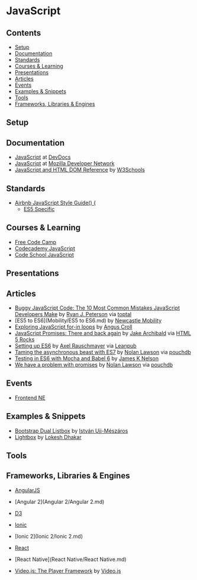 # JavaScript

## Contents

- [Setup](#setup)
- [Documentation](#documentation)
- [Standards](#standards)
- [Courses & Learning](#courses--learning)
- [Presentations](#presentations)
- [Articles](#articles)
- [Events](#events)
- [Examples & Snippets](#examples--snippets)
- [Tools](#tools)
- [Frameworks, Libraries & Engines](#frameworks-libraries--engines)

## Setup

## Documentation

- [JavaScript](http://devdocs.io/javascript/) at [DevDocs](http://devdocs.io/)
- [JavaScript](https://developer.mozilla.org/en-US/docs/Web/JavaScript) at [Mozilla Developer Network](https://developer.mozilla.org/en-US/)
- [JavaScript and HTML DOM Reference](http://www.w3schools.com/jsref/) by [W3Schools](http://www.w3schools.com/)

## Standards

- [Airbnb JavaScript Style Guide() {](https://github.com/airbnb/javascript)
  - [ES5 Specific](https://github.com/airbnb/javascript/tree/master/es5)

## Courses & Learning

- [Free Code Camp](https://www.freecodecamp.com/)
- [Codecademy JavaScript](https://www.codecademy.com/learn/javascript)
- [Code School JavaScript](https://www.codeschool.com/paths/javascript)

## Presentations

## Articles

- [Buggy JavaScript Code: The 10 Most Common Mistakes JavaScript Developers Make](https://www.toptal.com/javascript/10-most-common-javascript-mistakes) by [Ryan J. Peterson](https://github.com/rpeterson) via [toptal](https://www.toptal.com/developers)
- [ES5 to ES6](Mobility/ES5 to ES6.md) by [Newcastle Mobility](https://github.com/newcastle-mobility)
- [Exploring JavaScript for-in loops](https://javascriptweblog.wordpress.com/2011/01/04/exploring-javascript-for-in-loops/) by [Angus Croll](http://anguscroll.com/)
- [JavaScript Promises: There and back again](http://www.html5rocks.com/en/tutorials/es6/promises/) by [Jake Archibald](https://twitter.com/jaffathecake) via [HTML 5 Rocks](http://www.html5rocks.com/)
- [Setting up ES6](https://leanpub.com/setting-up-es6/read) by [Axel Rauschmayer](http://rauschma.de/) via [Leanpub](https://leanpub.com/)
- [Taming the asynchronous beast with ES7](https://pouchdb.com/2015/03/05/taming-the-async-beast-with-es7.html) by [Nolan Lawson](https://twitter.com/nolanlawson) via [pouchdb](https://pouchdb.com/)
- [Testing in ES6 with Mocha and Babel 6](http://jamesknelson.com/testing-in-es6-with-mocha-and-babel-6/) by [James K Nelson](https://twitter.com/james_k_nelson)
- [We have a problem with promises](https://pouchdb.com/2015/05/18/we-have-a-problem-with-promises.html) by [Nolan Lawson](https://twitter.com/nolanlawson) via [pouchdb](https://pouchdb.com/)

## Events

- [Frontend NE](https://frontendne.co.uk/)

## Examples & Snippets

- [Bootstrap Dual Listbox](http://www.virtuosoft.eu/code/bootstrap-duallistbox/) by [István Ujj-Mészáros](https://github.com/istvan-ujjmeszaros)
- [Lightbox](http://lokeshdhakar.com/projects/lightbox2/) by [Lokesh Dhakar](http://lokeshdhakar.com/)

## Tools

## Frameworks, Libraries & Engines

- [AngularJS](AngularJS/AngularJS.md)
- [Angular 2](Angular 2/Angular 2.md)
- [D3](D3/D3.md)
- [Ionic](Ionic/Ionic.md)
- [Ionic 2](Ionic 2/Ionic 2.md)
- [React](React/React.md)
- [React Native](React Native/React Native.md)

- [Video.js: The Player Framework](http://videojs.com/) by [Video.js](https://github.com/videojs)
